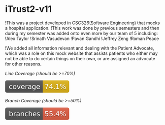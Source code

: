 # iTrust2-v11
!This was a project developed in CSC326(Software Engineering) that mocks a hospital application.
!This work was done by previous semesters and then during my semester was added onto even more by our team of 5 including:
!Alex Taylor
!Srinath Vasudevan
!Pavan Gandhi
!Jeffrey Zeng
!Roman Peace

!We added all information relevant and dealing with the Patient Advocate, which was a role on this mock website that assists patients who either may not be able to do certain things on their own, or are assigned an advocate for other reasons. 

*Line Coverage (should be >=70%)*

![Coverage](.github/badges/jacoco.svg)

*Branch Coverage (should be >=50%)*

![Branches](.github/badges/branches.svg)
